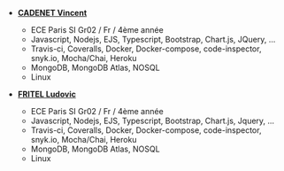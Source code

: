 * **[CADENET Vincent](https://github.com/CadenetVincent)**

  * ECE Paris SI Gr02 / Fr / 4ème année
  * Javascript, Nodejs, EJS, Typescript, Bootstrap, Chart.js, JQuery, ...
  * Travis-ci, Coveralls, Docker, Docker-compose, code-inspector, snyk.io, Mocha/Chai, Heroku
  * MongoDB, MongoDB Atlas, NOSQL
  * Linux

* **[FRITEL Ludovic](https://github.com/LudoSouthPigalle)**

  * ECE Paris SI Gr02 / Fr / 4ème année
  * Javascript, Nodejs, EJS, Typescript, Bootstrap, Chart.js, Jquery, ...
  * Travis-ci, Coveralls, Docker, Docker-compose, code-inspector, snyk.io, Mocha/Chai, Heroku
  * MongoDB, MongoDB Atlas, NOSQL
  * Linux
